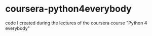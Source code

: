 # coursera-python4everybody
code I created during the lectures of the coursera course "Python 4 everybody"
